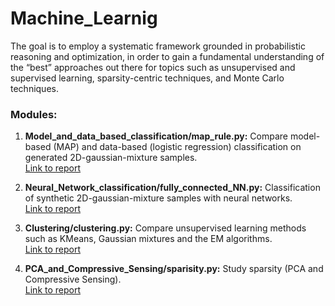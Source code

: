 # Machine_Learnig
The goal is to employ a systematic framework grounded in probabilistic reasoning and optimization, in order to gain a fundamental understanding of the “best” approaches out there for topics such as unsupervised and supervised learning, sparsity-centric techniques, and Monte Carlo techniques.

### Modules:

1. **Model_and_data_based_classification/map_rule.py:** Compare model-based (MAP) and data-based (logistic regression) classification on generated 2D-gaussian-mixture samples. \
[Link to report](https://github.com/ivanfarevalo/Machine_Learnig/blob/master/Model_and_data_based_classification/Ivan_Arevalo_HW1.pdf)

2. **Neural_Network_classification/fully_connected_NN.py:** Classification of synthetic 2D-gaussian-mixture samples with neural networks. \
[Link to report](https://github.com/ivanfarevalo/Machine_Learnig/blob/master/Model_and_data_based_classification/ECE283_report.pdf)

3. **Clustering/clustering.py:** Compare unsupervised learning methods such as KMeans, Gaussian mixtures and the EM algorithms. \
[Link to report](https://github.com/ivanfarevalo/Machine_Learnig/blob/master/Model_and_data_based_classification/ECE283_Hw3_Report.pdf)

4. **PCA_and_Compressive_Sensing/sparisity.py:** Study sparsity (PCA and Compressive Sensing). \
[Link to report](https://github.com/ivanfarevalo/Machine_Learnig/blob/master/Model_and_data_based_classification/ECE283_Report.pdf)
